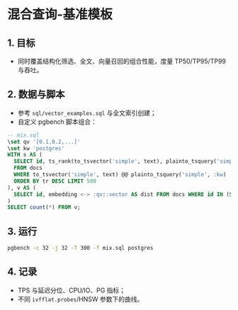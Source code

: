 # 混合查询-基准模板

## 1. 目标

- 同时覆盖结构化筛选、全文、向量召回的组合性能，度量 TP50/TP95/TP99 与吞吐。

## 2. 数据与脚本

- 参考 `sql/vector_examples.sql` 与全文索引创建；
- 自定义 pgbench 脚本组合：

```sql
-- mix.sql
\set qv '[0.1,0.2,...]'
\set kw 'postgres'
WITH s AS (
  SELECT id, ts_rank(to_tsvector('simple', text), plainto_tsquery('simple', :kw)) AS tr
  FROM docs
  WHERE to_tsvector('simple', text) @@ plainto_tsquery('simple', :kw)
  ORDER BY tr DESC LIMIT 500
), v AS (
  SELECT id, embedding <-> :qv::vector AS dist FROM docs WHERE id IN (SELECT id FROM s) ORDER BY dist ASC LIMIT 100
)
SELECT count(*) FROM v;
```

## 3. 运行

```bash
pgbench -c 32 -j 32 -T 300 -f mix.sql postgres
```

## 4. 记录

- TPS 与延迟分位、CPU/IO、PG 指标；
- 不同 `ivfflat.probes`/HNSW 参数下的曲线。
